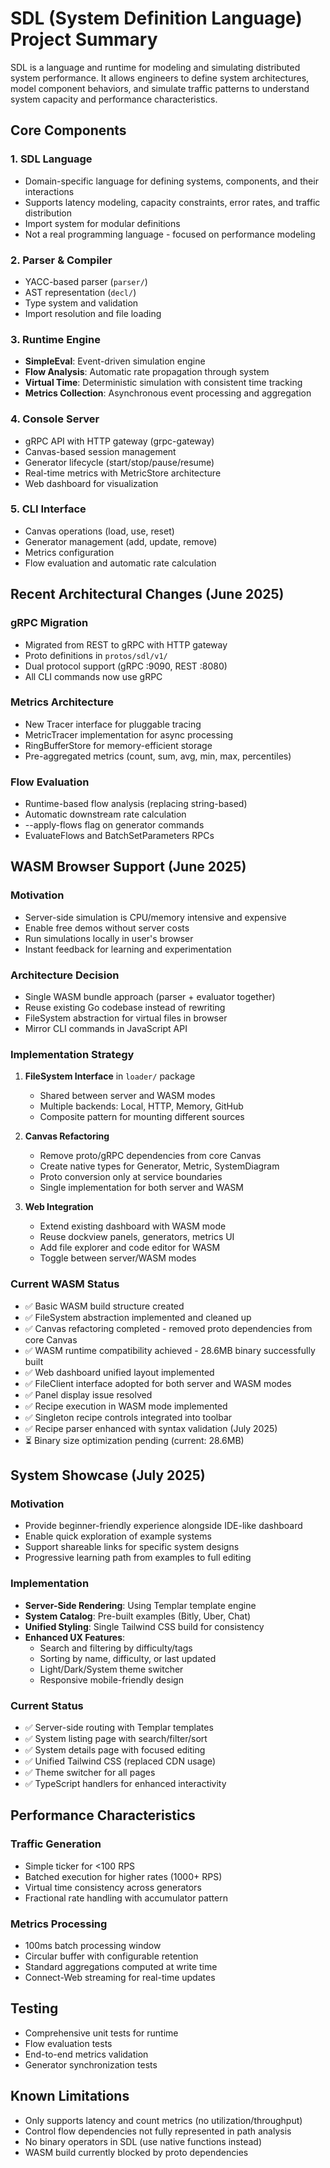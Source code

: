 # SDL (System Definition Language) Project Summary

SDL is a language and runtime for modeling and simulating distributed system performance. It allows engineers to define system architectures, model component behaviors, and simulate traffic patterns to understand system capacity and performance characteristics.

## Core Components

### 1. **SDL Language**
- Domain-specific language for defining systems, components, and their interactions
- Supports latency modeling, capacity constraints, error rates, and traffic distribution
- Import system for modular definitions
- Not a real programming language - focused on performance modeling

### 2. **Parser & Compiler**
- YACC-based parser (`parser/`)
- AST representation (`decl/`)
- Type system and validation
- Import resolution and file loading

### 3. **Runtime Engine**
- **SimpleEval**: Event-driven simulation engine
- **Flow Analysis**: Automatic rate propagation through system
- **Virtual Time**: Deterministic simulation with consistent time tracking
- **Metrics Collection**: Asynchronous event processing and aggregation

### 4. **Console Server**
- gRPC API with HTTP gateway (grpc-gateway)
- Canvas-based session management
- Generator lifecycle (start/stop/pause/resume)
- Real-time metrics with MetricStore architecture
- Web dashboard for visualization

### 5. **CLI Interface**
- Canvas operations (load, use, reset)
- Generator management (add, update, remove)
- Metrics configuration
- Flow evaluation and automatic rate calculation

## Recent Architectural Changes (June 2025)

### gRPC Migration
- Migrated from REST to gRPC with HTTP gateway
- Proto definitions in `protos/sdl/v1/`
- Dual protocol support (gRPC :9090, REST :8080)
- All CLI commands now use gRPC

### Metrics Architecture
- New Tracer interface for pluggable tracing
- MetricTracer implementation for async processing
- RingBufferStore for memory-efficient storage
- Pre-aggregated metrics (count, sum, avg, min, max, percentiles)

### Flow Evaluation
- Runtime-based flow analysis (replacing string-based)
- Automatic downstream rate calculation
- --apply-flows flag on generator commands
- EvaluateFlows and BatchSetParameters RPCs

## WASM Browser Support (June 2025)

### Motivation
- Server-side simulation is CPU/memory intensive and expensive
- Enable free demos without server costs
- Run simulations locally in user's browser
- Instant feedback for learning and experimentation

### Architecture Decision
- Single WASM bundle approach (parser + evaluator together)
- Reuse existing Go codebase instead of rewriting
- FileSystem abstraction for virtual files in browser
- Mirror CLI commands in JavaScript API

### Implementation Strategy
1. **FileSystem Interface** in `loader/` package
   - Shared between server and WASM modes
   - Multiple backends: Local, HTTP, Memory, GitHub
   - Composite pattern for mounting different sources

2. **Canvas Refactoring**
   - Remove proto/gRPC dependencies from core Canvas
   - Create native types for Generator, Metric, SystemDiagram
   - Proto conversion only at service boundaries
   - Single implementation for both server and WASM

3. **Web Integration**
   - Extend existing dashboard with WASM mode
   - Reuse dockview panels, generators, metrics UI
   - Add file explorer and code editor for WASM
   - Toggle between server/WASM modes

### Current WASM Status
- ✅ Basic WASM build structure created
- ✅ FileSystem abstraction implemented and cleaned up
- ✅ Canvas refactoring completed - removed proto dependencies from core Canvas
- ✅ WASM runtime compatibility achieved - 28.6MB binary successfully built
- ✅ Web dashboard unified layout implemented
- ✅ FileClient interface adopted for both server and WASM modes
- ✅ Panel display issue resolved
- ✅ Recipe execution in WASM mode implemented
- ✅ Singleton recipe controls integrated into toolbar
- ✅ Recipe parser enhanced with syntax validation (July 2025)
- ⏳ Binary size optimization pending (current: 28.6MB)

## System Showcase (July 2025)

### Motivation
- Provide beginner-friendly experience alongside IDE-like dashboard
- Enable quick exploration of example systems
- Support shareable links for specific system designs
- Progressive learning path from examples to full editing

### Implementation
- **Server-Side Rendering**: Using Templar template engine
- **System Catalog**: Pre-built examples (Bitly, Uber, Chat)
- **Unified Styling**: Single Tailwind CSS build for consistency
- **Enhanced UX Features**:
  - Search and filtering by difficulty/tags
  - Sorting by name, difficulty, or last updated
  - Light/Dark/System theme switcher
  - Responsive mobile-friendly design

### Current Status
- ✅ Server-side routing with Templar templates
- ✅ System listing page with search/filter/sort
- ✅ System details page with focused editing
- ✅ Unified Tailwind CSS (replaced CDN usage)
- ✅ Theme switcher for all pages
- ✅ TypeScript handlers for enhanced interactivity

## Performance Characteristics

### Traffic Generation
- Simple ticker for <100 RPS
- Batched execution for higher rates (1000+ RPS)
- Virtual time consistency across generators
- Fractional rate handling with accumulator pattern

### Metrics Processing
- 100ms batch processing window
- Circular buffer with configurable retention
- Standard aggregations computed at write time
- Connect-Web streaming for real-time updates

## Testing
- Comprehensive unit tests for runtime
- Flow evaluation tests
- End-to-end metrics validation
- Generator synchronization tests

## Known Limitations
- Only supports latency and count metrics (no utilization/throughput)
- Control flow dependencies not fully represented in path analysis
- No binary operators in SDL (use native functions instead)
- WASM build currently blocked by proto dependencies